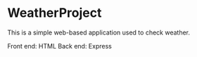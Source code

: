 # WeatherProject
This is a simple web-based application used to check weather.

Front end: HTML
Back end: Express
